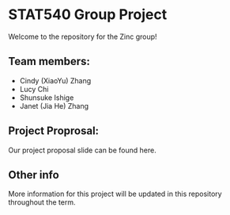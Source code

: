 # STAT540 Group Project
Welcome to the repository for the Zinc group! 

## Team members: 

- Cindy (XiaoYu) Zhang
- Lucy Chi
- Shunsuke Ishige
- Janet (Jia He) Zhang

## Project Proprosal:

Our project proposal slide can be found here. 

## Other info

More information for this project will be updated in this repository throughout the term. 
